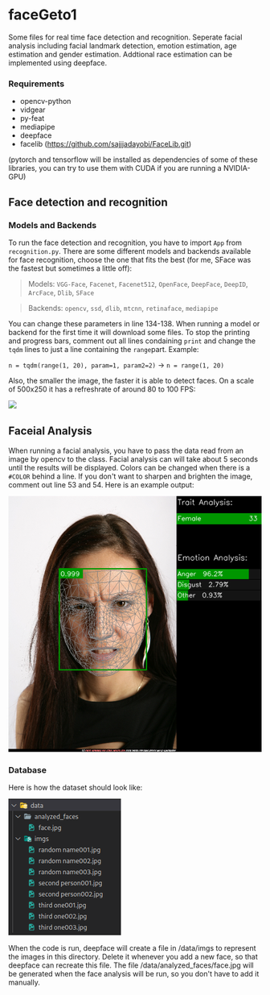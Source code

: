 # faceGeto1
Some files for real time face detection and recognition. Seperate facial analysis including facial landmark detection, emotion estimation, age estimation and gender estimation. Addtional race estimation can be implemented using deepface.

### Requirements
  - opencv-python
  - vidgear
  - py-feat
  - mediapipe
  - deepface
  - facelib (https://github.com/sajjjadayobi/FaceLib.git)

  (pytorch and tensorflow will be installed as dependencies of some of these libraries, you can try to use them with CUDA if you are running a NVIDIA-GPU)

## Face detection and recognition
### Models and Backends
To run the face detection and recognition, you have to import `App` from `recognition.py`. There are some different models and backends available for face recognition, choose the one that fits the best (for me, SFace was the fastest but sometimes a little off):

> Models: `VGG-Face`, `Facenet`, `Facenet512`, `OpenFace`, `DeepFace`, `DeepID`, `ArcFace`, `Dlib`, `SFace`

> Backends: `opencv`, `ssd`, `dlib`, `mtcnn`, `retinaface`, `mediapipe`

You can change these parameters in line 134-138. When running a model or backend for the first time it will download some files. To stop the printing and progress bars, comment out all lines condaining `print` and change the `tqdm` lines to just a line containing the `range`part. Example:

`n = tqdm(range(1, 20), param=1, param2=2)` -> `n = range(1, 20)`

Also, the smaller the image, the faster it is able to detect faces. On a scale of 500x250 it has a refreshrate of around 80 to 100 FPS:

![](https://github.com/ien1/faceGeto1/blob/main/example%20images/out1.gif)

## Faceial Analysis
When running a facial analysis, you have to pass the data read from an image by opencv to the class. Facial analysis can will take about 5 seconds until the results will be displayed. Colors can be changed when there is a `#COLOR` behind a line. If you don't want to sharpen and brighten the image, comment out line 53 and 54. Here is an example output:

![](https://github.com/ien1/faceGeto1/blob/main/example%20images/analyze.png)

### Database
Here is how the dataset should look like:

![](https://github.com/ien1/faceGeto1/blob/main/example%20images/dataset.png)

When the code is run, deepface will create a file in /data/imgs to represent the images in this directory. Delete it whenever you add a new face, so that deepface can recreate this file.
The file /data/analyzed_faces/face.jpg will be generated when the face analysis will be run, so you don't have to add it manually.
